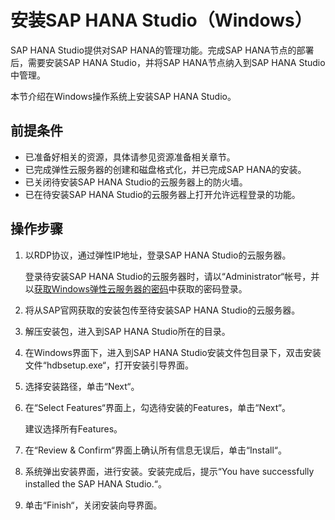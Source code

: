 # 安装SAP HANA Studio（Windows）<a name="saphana_02_0034"></a>

SAP HANA  Studio提供对SAP HANA的管理功能。完成SAP  HANA节点的部署后，需要安装SAP HANA Studio，并将SAP HANA节点纳入到SAP HANA Studio中管理。

本节介绍在Windows操作系统上安装SAP HANA Studio。

## 前提条件<a name="section1553389185034"></a>

-   已准备好相关的资源，具体请参见资源准备相关章节。
-   已完成弹性云服务器的创建和磁盘格式化，并已完成SAP HANA的安装。
-   已关闭待安装SAP HANA Studio的云服务器上的防火墙。
-   已在待安装SAP HANA Studio的云服务器上打开允许远程登录的功能。

## 操作步骤<a name="section2292411011547"></a>

1.  以RDP协议，通过弹性IP地址，登录SAP HANA Studio的云服务器。

    登录待安装SAP HANA Studio的云服务器时，请以“Administrator“帐号，并以[获取Windows弹性云服务器的密码](获取Windows弹性云服务器的密码.md)中获取的密码登录。

2.  将从SAP官网获取的安装包传至待安装SAP HANA Studio的云服务器。
3.  解压安装包，进入到SAP HANA Studio所在的目录。
4.  在Windows界面下，进入到SAP HANA Studio安装文件包目录下，双击安装文件“hdbsetup.exe“，打开安装引导界面。
5.  选择安装路径，单击“Next“。
6.  在“Select Features“界面上，勾选待安装的Features，单击“Next“。

    建议选择所有Features。

7.  在“Review & Confirm“界面上确认所有信息无误后，单击“Install“。
8.  系统弹出安装界面，进行安装。安装完成后，提示“You have successfully installed the SAP HANA Studio.“。
9.  单击“Finish“，关闭安装向导界面。

